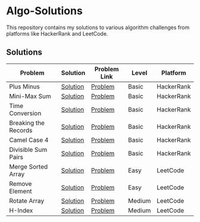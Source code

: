# Algo-Solutions

This repository contains my solutions to various algorithm challenges from platforms like HackerRank and LeetCode.

## Solutions

| Problem              | Solution                                         | Problem Link                                                                                                         | Level  | Platform   |
| -------------------- | ------------------------------------------------ | -------------------------------------------------------------------------------------------------------------------- | ------ | ---------- |
| Plus Minus           | [Solution](./hackerrank/plus-minus.js)           | [Problem](https://www.hackerrank.com/challenges/three-month-preparation-kit-plus-minus/problem)                      | Basic  | HackerRank |
| Mini-Max Sum         | [Solution](./hackerrank/mini-max-sum.js)         | [Problem](https://www.hackerrank.com/challenges/three-month-preparation-kit-mini-max-sum/problem)                    | Basic  | HackerRank |
| Time Conversion      | [Solution](./hackerrank/time-conversion.js)      | [Problem](https://www.hackerrank.com/challenges/three-month-preparation-kit-time-conversion/problem)                 | Basic  | HackerRank |
| Breaking the Records | [Solution](./hackerrank/breaking-the-records.js) | [Problem](https://www.hackerrank.com/challenges/three-month-preparation-kit-breaking-best-and-worst-records/problem) | Basic  | HackerRank |
| Camel Case 4         | [Solution](./hackerrank/camel-case-4.js)         | [Problem](https://www.hackerrank.com/challenges/three-month-preparation-kit-camel-case/problem)                      | Basic  | HackerRank |
| Divisible Sum Pairs  | [Solution](./hackerrank/divisible-sum-pairs.js)  | [Problem](https://www.hackerrank.com/challenges/three-month-preparation-kit-divisible-sum-pairs/problem)             | Basic  | HackerRank |
| Merge Sorted Array   | [Solution](./leetcode/merge-sorted-array.js)     | [Problem](https://leetcode.com/problems/merge-sorted-array)                                                          | Easy   | LeetCode   |
| Remove Element       | [Solution](./leetcode/remove-element.js)         | [Problem](https://leetcode.com/problems/remove-element)                                                              | Easy   | LeetCode   |
| Rotate Array         | [Solution](./leetcode/rotate-array.js)           | [Problem](https://leetcode.com/problems/rotate-array/)                                                               | Medium | LeetCode   |
| H-Index              | [Solution](./leetcode/h-index.js)                | [Problem](https://leetcode.com/problems/h-index/)                                                                    | Medium | LeetCode   |
